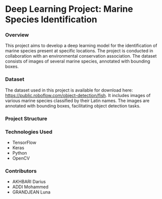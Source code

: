 # Deep Learning Project: Marine Species Identification

### Overview
This project aims to develop a deep learning model for the identification of marine species present at specific locations. The project is conducted in collaboration with an environmental conservation association. The dataset consists of images of several marine species, annotated with bounding boxes.

### Dataset
The dataset used in this project is available for download here: https://public.roboflow.com/object-detection/fish. It includes images of various marine species classified by their Latin names. The images are annotated with bounding boxes, facilitating object detection tasks.

### Project Structure


### Technologies Used
- TensorFlow
- Keras
- Python
- OpenCV

### Contributors
- AKHBARI Darius
- ADDI Mohammed
- GRANDJEAN Luna
